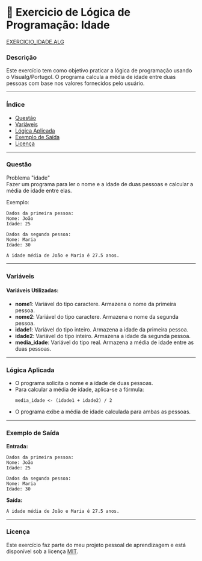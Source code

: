 
# 🚀 Exercicio de Lógica de Programação: Idade

<a href="/logica-de-programação/VisualG_Portugol/Estrutura_Sequencial/Exercicios/exercicio_idade/EXERCICIO_IDADE.ALG">EXERCICIO_IDADE.ALG</a>

### Descrição

Este exercício tem como objetivo praticar a lógica de programação usando o Visualg/Portugol. O programa calcula a média de idade entre duas pessoas com base nos valores fornecidos pelo usuário.

---

### Índice

- [Questão](#questão)
- [Variáveis](#variáveis)
- [Lógica Aplicada](#lógica-aplicada)
- [Exemplo de Saída](#exemplo-de-saída)
- [Licença](#licença)

---

### Questão

Problema "idade"  
Fazer um programa para ler o nome e a idade de duas pessoas e calcular a média de idade entre elas.

Exemplo:
```
Dados da primeira pessoa:  
Nome: João  
Idade: 25  

Dados da segunda pessoa:  
Nome: Maria  
Idade: 30  

A idade média de João e Maria é 27.5 anos.
```

---

### Variáveis

#### Variáveis Utilizadas:

- **nome1**: Variável do tipo caractere. Armazena o nome da primeira pessoa.
- **nome2**: Variável do tipo caractere. Armazena o nome da segunda pessoa.
- **idade1**: Variável do tipo inteiro. Armazena a idade da primeira pessoa.
- **idade2**: Variável do tipo inteiro. Armazena a idade da segunda pessoa.
- **media_idade**: Variável do tipo real. Armazena a média de idade entre as duas pessoas.

---

### Lógica Aplicada

- O programa solicita o nome e a idade de duas pessoas.
- Para calcular a média de idade, aplica-se a fórmula:
  ```alg
  media_idade <- (idade1 + idade2) / 2
  ```
- O programa exibe a média de idade calculada para ambas as pessoas.

---

### Exemplo de Saída

**Entrada:**
```
Dados da primeira pessoa:  
Nome: João  
Idade: 25  

Dados da segunda pessoa:  
Nome: Maria  
Idade: 30
```

**Saída:**
```
A idade média de João e Maria é 27.5 anos.
```

---

### Licença

Este exercício faz parte do meu projeto pessoal de aprendizagem e está disponível sob a licença [MIT](/LICENSE.md).
